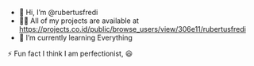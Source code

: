 - 👋 Hi, I’m @rubertusfredi
- 👨‍💻 All of my projects are available at https://projects.co.id/public/browse_users/view/306e11/rubertusfredi
- 🌱 I’m currently learning Everything


⚡ Fun fact I think I am perfectionist, 😃

<!---
rubertusfredi/rubertusfredi is a ✨ special ✨ repository because its `README.md` (this file) appears on your GitHub profile.
You can click the Preview link to take a look at your changes.
--->

